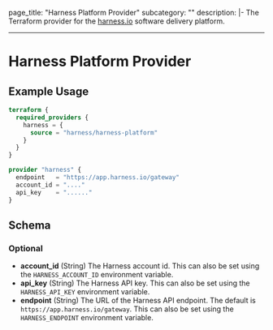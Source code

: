 page_title: "Harness Platform Provider"
subcategory: ""
description: |-
  The Terraform provider for the [harness.io](https://harness.io) software delivery platform.

---

# Harness Platform Provider


## Example Usage

```terraform
terraform {
  required_providers {
    harness = {
      source = "harness/harness-platform"
    }
  }
}

provider "harness" {
  endpoint   = "https://app.harness.io/gateway"
  account_id = "...."
  api_key    = "......"
}
```

<!-- schema generated by tfplugindocs -->
## Schema

### Optional

- **account_id** (String) The Harness account id. This can also be set using the `HARNESS_ACCOUNT_ID` environment variable.
- **api_key** (String) The Harness API key. This can also be set using the `HARNESS_API_KEY` environment variable.
- **endpoint** (String) The URL of the Harness API endpoint. The default is `https://app.harness.io/gateway`. This can also be set using the `HARNESS_ENDPOINT` environment variable.
